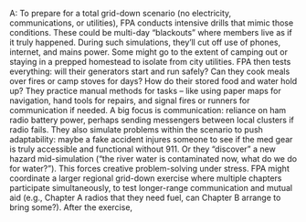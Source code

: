 A: To prepare for a total grid-down scenario (no electricity, communications, or utilities), FPA conducts intensive drills that mimic those conditions. These could be multi-day “blackouts” where members live as if it truly happened. During such simulations, they’ll cut off use of phones, internet, and mains power. Some might go to the extent of camping out or staying in a prepped homestead to isolate from city utilities. FPA then tests everything: will their generators start and run safely? Can they cook meals over fires or camp stoves for days? How do their stored food and water hold up? They practice manual methods for tasks – like using paper maps for navigation, hand tools for repairs, and signal fires or runners for communication if needed. A big focus is communication: reliance on ham radio battery power, perhaps sending messengers between local clusters if radio fails. They also simulate problems within the scenario to push adaptability: maybe a fake accident injures someone to see if the med gear is truly accessible and functional without 911. Or they “discover” a new hazard mid-simulation (“the river water is contaminated now, what do we do for water?”). This forces creative problem-solving under stress. FPA might coordinate a larger regional grid-down exercise where multiple chapters participate simultaneously, to test longer-range communication and mutual aid (e.g., Chapter A radios that they need fuel, can Chapter B arrange to bring some?). After the exercise,